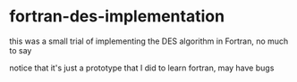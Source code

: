 # fortran-des-implementation
this was a small trial of implementing the DES algorithm in Fortran, no much to say

notice that it's just a prototype that I did to learn fortran, may have bugs
